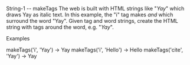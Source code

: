 String-1 -- makeTags
The web is built with HTML strings like "<i>Yay</i>" which draws Yay as italic text. In this example, the "i" tag makes <i> and </i> which surround the word "Yay". Given tag and word strings, create the HTML string with tags around the word, e.g. "<i>Yay</i>".

Examples

makeTags('i', 'Yay') → Yay
makeTags('i', 'Hello') → Hello
makeTags('cite', 'Yay') → Yay